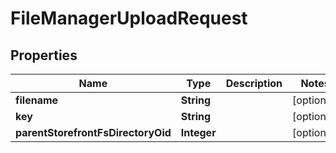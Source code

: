 
# FileManagerUploadRequest

## Properties
Name | Type | Description | Notes
------------ | ------------- | ------------- | -------------
**filename** | **String** |  |  [optional]
**key** | **String** |  |  [optional]
**parentStorefrontFsDirectoryOid** | **Integer** |  |  [optional]



